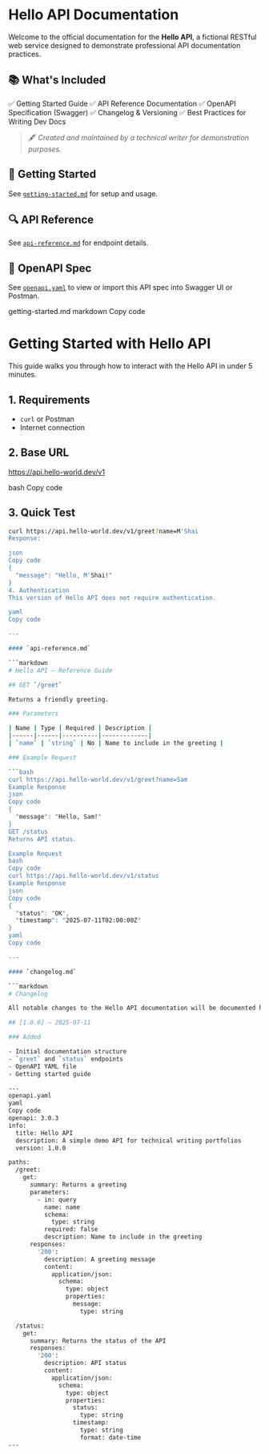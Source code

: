 # Hello API Documentation

Welcome to the official documentation for the **Hello API**, a fictional RESTful web service designed to demonstrate professional API documentation practices.

## 📚 What's Included

 ✅ Getting Started Guide
 ✅ API Reference Documentation
 ✅ OpenAPI Specification (Swagger)
 ✅ Changelog & Versioning
 ✅ Best Practices for Writing Dev Docs

> 🖋️ *Created and maintained by a technical writer for demonstration purposes.*

## 🔧 Getting Started

See [`getting-started.md`](./getting-started.md) for setup and usage.

## 🔍 API Reference

See [`api-reference.md`](./api-reference.md) for endpoint details.

## 📄 OpenAPI Spec

See [`openapi.yaml`](./openapi.yaml) to view or import this API spec into Swagger UI or Postman.

getting-started.md
markdown
Copy code
# Getting Started with Hello API

This guide walks you through how to interact with the Hello API in under 5 minutes.

## 1. Requirements

- `curl` or Postman
- Internet connection

## 2. Base URL

https://api.hello-world.dev/v1

bash
Copy code

## 3. Quick Test

```bash
curl https://api.hello-world.dev/v1/greet?name=M'Shai
Response:

json
Copy code
{
  "message": "Hello, M'Shai!"
}
4. Authentication
This version of Hello API does not require authentication.

yaml
Copy code

---

#### `api-reference.md`

```markdown
# Hello API – Reference Guide

## GET `/greet`

Returns a friendly greeting.

### Parameters

| Name | Type | Required | Description |
|------|------|----------|-------------|
| `name` | `string` | No | Name to include in the greeting |

### Example Request

```bash
curl https://api.hello-world.dev/v1/greet?name=Sam
Example Response
json
Copy code
{
  "message": "Hello, Sam!"
}
GET /status
Returns API status.

Example Request
bash
Copy code
curl https://api.hello-world.dev/v1/status
Example Response
json
Copy code
{
  "status": "OK",
  "timestamp": "2025-07-11T02:00:00Z"
}
yaml
Copy code

---

#### `changelog.md`

```markdown
# Changelog

All notable changes to the Hello API documentation will be documented here.

## [1.0.0] – 2025-07-11

### Added

- Initial documentation structure
- `greet` and `status` endpoints
- OpenAPI YAML file
- Getting started guide

---
openapi.yaml
yaml
Copy code
openapi: 3.0.3
info:
  title: Hello API
  description: A simple demo API for technical writing portfolios
  version: 1.0.0

paths:
  /greet:
    get:
      summary: Returns a greeting
      parameters:
        - in: query
          name: name
          schema:
            type: string
          required: false
          description: Name to include in the greeting
      responses:
        '200':
          description: A greeting message
          content:
            application/json:
              schema:
                type: object
                properties:
                  message:
                    type: string

  /status:
    get:
      summary: Returns the status of the API
      responses:
        '200':
          description: API status
          content:
            application/json:
              schema:
                type: object
                properties:
                  status:
                    type: string
                  timestamp:
                    type: string
                    format: date-time
---
